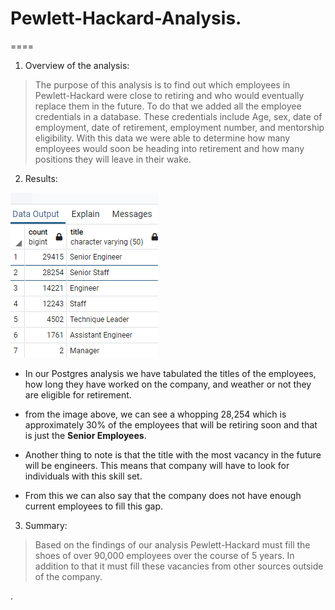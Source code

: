 # Pewlett-Hackard-Analysis.
====

1. Overview of the analysis:
> The purpose of this analysis is to find out which employees in Pewlett-Hackard were close to retiring and who would eventually replace them in the future. To do that we added all the employee credentials in a database. These credentials include Age, sex, date of employment, date of retirement, employment number, and mentorship eligibility. With this data we were able to determine how many employees would soon be heading into retirement and how many positions they will leave in their wake.

2. Results:

![](images/rettit.png) 
> 
- In our Postgres analysis we have tabulated the titles of the employees, how long they have worked on the company, and weather or not they are eligible for retirement.

- from the image above, we can see a whopping 28,254 which is approximately 30% of the employees that will be retiring soon and that is just the **Senior Employees**.

- Another thing to note is that the title with the most vacancy in the future will be engineers. This means that company will have to look for individuals with this skill set.

- From this we can also say that the company does not have enough current employees to fill this gap.

3. Summary:
> Based on the findings of our analysis Pewlett-Hackard must fill the shoes of over 90,000 employees over the course of 5 years. In addition to that it must fill these vacancies from other sources outside of the company.

.